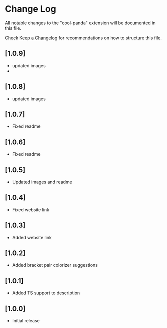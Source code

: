 # Change Log

All notable changes to the "cool-panda" extension will be documented in this file.

Check [Keep a Changelog](http://keepachangelog.com/) for recommendations on how to structure this file.

## [1.0.9]

- updated images
- 
## [1.0.8]

- updated images
 
## [1.0.7]

- Fixed readme
  
## [1.0.6]

- Fixed readme

## [1.0.5]

- Updated images and readme

## [1.0.4]

- Fixed website link

## [1.0.3]

- Added website link
  
## [1.0.2]

- Added bracket pair colorizer suggestions
  
## [1.0.1]

- Added TS support to description

## [1.0.0]

- Initial release
